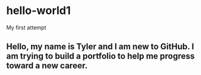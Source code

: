 # hello-world1
My first attempt
## Hello, my name is Tyler and I am new to GitHub. I am trying to build a portfolio to help me progress toward a new career.
